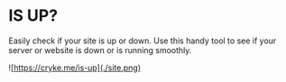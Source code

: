 # IS UP?

Easily check if your site is up or down. Use this handy tool to see if your server or website is down or is running smoothly.

![https://cryke.me/is-up](./site.png)